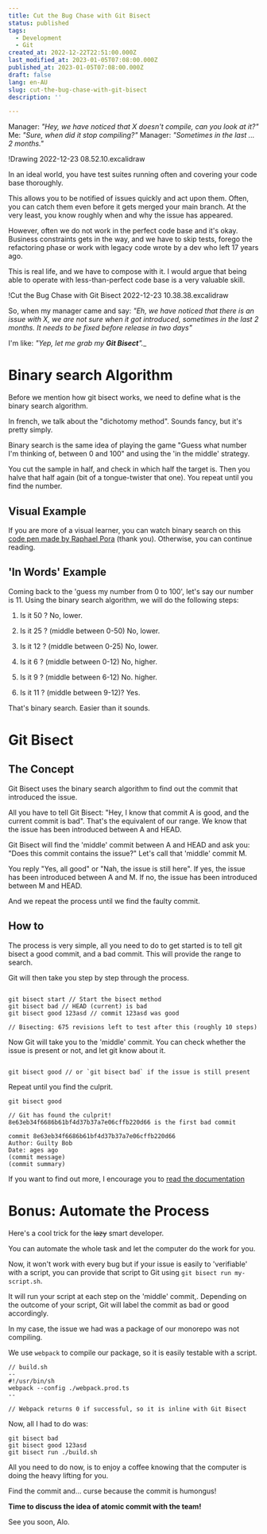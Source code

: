 ```yaml
---
title: Cut the Bug Chase with Git Bisect
status: published
tags:
  - Development
  - Git
created_at: 2022-12-22T22:51:00.000Z
last_modified_at: 2023-01-05T07:08:00.000Z
published_at: 2023-01-05T07:08:00.000Z
draft: false
lang: en-AU
slug: cut-the-bug-chase-with-git-bisect
description: ''

--- 
```

Manager: _"Hey, we have noticed that X doesn't compile, can you look at it?"_
Me: _"Sure, when did it stop compiling?"_
Manager: _"Sometimes in the last ... 2 months."_

!Drawing 2022-12-23 08.52.10.excalidraw

In an ideal world, you have test suites running often and covering your code base thoroughly.

This allows you to be notified of issues quickly and act upon them.
Often, you can catch them even before it gets merged your main branch.
At the very least, you know roughly when and why the issue has appeared.

However, often we do not work in the perfect code base and it's okay.
Business constraints gets in the way, and we have to skip tests, forego the refactoring phase or work with legacy code wrote by a dev who left 17 years ago.

This is real life, and we have to compose with it.
I would argue that  being able to operate with less-than-perfect code base is a very valuable skill.

!Cut the Bug Chase with Git Bisect 2022-12-23 10.38.38.excalidraw

So, when my manager came and say:
_"Eh, we have noticed that there is an issue with X, we are not sure when it got introduced, sometimes in the last 2 months. It needs to be fixed before release in two days"_

I'm like: _"Yep, let me grab my **Git Bisect**".__

# Binary search Algorithm

Before we mention how git bisect works, we need to define what is the binary search algorithm.

In french, we talk about the "dichotomy method".
Sounds fancy, but it's pretty simply.

Binary search is the same idea of playing the game "Guess what number I'm thinking of, between 0 and 100" and using the 'in the middle' strategy.

You cut the sample in half, and check in which half the target is.
Then you halve that half again (bit of a tongue-twister that one).
You repeat until you find the number.

## Visual Example

If you are more of a visual learner, you can watch binary search on this [code pen made by Raphael Pora](https://codepen.io/rpora/pen/GWqrVO) (thank you).
Otherwise, you can continue reading.

## 'In Words' Example

Coming back to the 'guess my number from 0  to 100', let's say our number is 11.
Using the binary search algorithm, we will do the following steps:

1. Is it 50 ? No, lower.

2. Is it 25 ? (middle between 0-50) No, lower.

3. Is it 12 ? (middle between 0-25) No, lower.

4. Is it 6 ? (middle between 0-12) No, higher.

5. Is it 9 ? (middle between 6-12) No. higher.

6. Is it 11 ? (middle between 9-12)? Yes.

That's binary search. Easier than it sounds.

# Git Bisect

## The Concept

Git Bisect uses the binary search algorithm to find out the commit that introduced the issue.

All you have to tell Git Bisect: "Hey, I know that commit A is good, and the current commit is bad".
That's the equivalent of our range. We know that the issue has been introduced between A and HEAD.

Git Bisect will find the 'middle' commit between A and HEAD and ask you: "Does this commit contains the issue?"
Let's call that 'middle' commit M.

You reply "Yes, all good" or "Nah, the issue is still here".
If yes, the issue has been introduced between A and M.
If no, the issue has been introduced between M and HEAD.

And we repeat the process until we find the faulty commit.

## How to

The process is very simple, all you need to do to get started is to tell git bisect a good commit, and a bad commit.
This will provide the range to search.

Git will then take you step by step through the process.

```

git bisect start // Start the bisect method
git bisect bad // HEAD (current) is bad
git bisect good 123asd // commit 123asd was good

// Bisecting: 675 revisions left to test after this (roughly 10 steps)

```

Now Git will take you to the 'middle' commit. You can check whether the issue is present or not, and let git know about it.

```

git bisect good // or `git bisect bad` if the issue is still present

```

Repeat until you find the culprit.

```
git bisect good 

// Git has found the culprit!
8e63eb34f6686b61bf4d37b37a7e06cffb220d66 is the first bad commit

commit 8e63eb34f6686b61bf4d37b37a7e06cffb220d66
Author: Guilty Bob
Date: ages ago
(commit message)
(commit summary)

```

If you want to find out more, I encourage you to [read the documentation](https://git-scm.com/docs/git-bisect)

# Bonus: Automate the Process

Here's a cool trick for the ~~lazy~~ smart developer.

You can automate the whole task and let the computer do the work for you.

Now, it won't work with every bug but if your issue is easily to 'verifiable' with a script, you can provide that script to Git using `git bisect run my-script.sh`.

It will run your script at each step on the 'middle' commit,. Depending on the outcome of your script, Git will label the commit as bad or good accordingly.

In my case, the issue we had was a package of our monorepo was not compiling.

We use `webpack` to compile our package, so it is easily testable with a script.

```
// build.sh
--
#!/usr/bin/sh
webpack --config ./webpack.prod.ts
--

// Webpack returns 0 if successful, so it is inline with Git Bisect
```

Now, all I had to do was:

```
git bisect bad
git bisect good 123asd
git bisect run ./build.sh
```

All you need to do now, is to enjoy a coffee knowing that the computer is doing the heavy lifting for you.

Find the commit and... curse because the commit is humongus!

**Time to discuss the idea of atomic commit with the team!**

See you soon,
Alo.